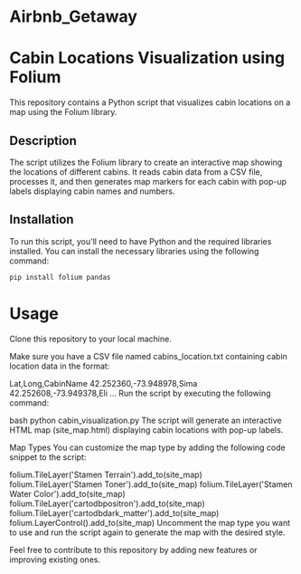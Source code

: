 # Airbnb_Getaway

# Cabin Locations Visualization using Folium

This repository contains a Python script that visualizes cabin locations on a map using the Folium library.

## Description

The script utilizes the Folium library to create an interactive map showing the locations of different cabins. It reads cabin data from a CSV file, processes it, and then generates map markers for each cabin with pop-up labels displaying cabin names and numbers.

## Installation

To run this script, you'll need to have Python and the required libraries installed. You can install the necessary libraries using the following command:

```bash
pip install folium pandas
```

# Usage
Clone this repository to your local machine.

Make sure you have a CSV file named cabins_location.txt containing cabin location data in the format:

Lat,Long,CabinName
42.252360,-73.948978,Sima
42.252608,-73.949378,Eli
...
Run the script by executing the following command:

bash
python cabin_visualization.py
The script will generate an interactive HTML map (site_map.html) displaying cabin locations with pop-up labels.

Map Types
You can customize the map type by adding the following code snippet to the script:

folium.TileLayer('Stamen Terrain').add_to(site_map)
folium.TileLayer('Stamen Toner').add_to(site_map)
folium.TileLayer('Stamen Water Color').add_to(site_map)
folium.TileLayer('cartodbpositron').add_to(site_map)
folium.TileLayer('cartodbdark_matter').add_to(site_map)
folium.LayerControl().add_to(site_map)
Uncomment the map type you want to use and run the script again to generate the map with the desired style.

Feel free to contribute to this repository by adding new features or improving existing ones.
